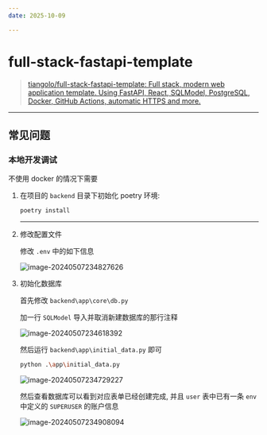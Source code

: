```yaml
---
date: 2025-10-09

---
```


# full-stack-fastapi-template

> [tiangolo/full-stack-fastapi-template: Full stack, modern web application template. Using FastAPI, React, SQLModel, PostgreSQL, Docker, GitHub Actions, automatic HTTPS and more.](https://github.com/tiangolo/full-stack-fastapi-template)

---

## 常见问题

### 本地开发调试

不使用 docker 的情况下需要

1. 在项目的 `backend` 目录下初始化 poetry 环境:

    ```bash
    poetry install
    ```
    
    ---

2. 修改配置文件

   修改 `.env` 中的如下信息

   ![image-20240507234827626](http://cdn.ayusummer233.top/DailyNotes/202405072348664.png)

3. 初始化数据库

   首先修改 `backend\app\core\db.py`

   加一行 `SQLModel` 导入并取消新建数据库的那行注释

   ![image-20240507234618392](http://cdn.ayusummer233.top/DailyNotes/202405072346423.png)

   然后运行 `backend\app\initial_data.py` 即可

   ```bash
   python .\app\initial_data.py
   ```

   ![image-20240507234729227](http://cdn.ayusummer233.top/DailyNotes/202405072347246.png)

   然后查看数据库可以看到对应表单已经创建完成, 并且 `user` 表中已有一条 `env` 中定义的 `SUPERUSER` 的账户信息

   ![image-20240507234908094](http://cdn.ayusummer233.top/DailyNotes/202405072349119.png)

   

   

   
